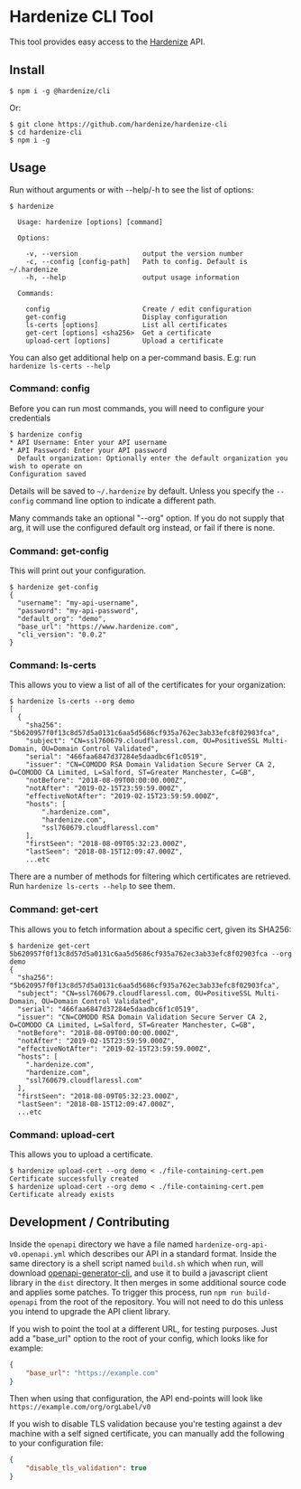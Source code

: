 # Hardenize CLI Tool

This tool provides easy access to the [Hardenize](https://www.hardenize.com) API.

## Install

```shell
$ npm i -g @hardenize/cli
```

Or:

```shell
$ git clone https://github.com/hardenize/hardenize-cli
$ cd hardenize-cli
$ npm i -g
```

## Usage

Run without arguments or with --help/-h to see the list of options:

```shell
$ hardenize

  Usage: hardenize [options] [command]

  Options:

    -v, --version                output the version number
    -c, --config [config-path]   Path to config. Default is ~/.hardenize
    -h, --help                   output usage information

  Commands:

    config                       Create / edit configuration
    get-config                   Display configuration
    ls-certs [options]           List all certificates
    get-cert [options] <sha256>  Get a certificate
    upload-cert [options]        Upload a certificate
```

You can also get additional help on a per-command basis. E.g: run `hardenize ls-certs --help`

### Command: config

Before you can run most commands, you will need to configure your credentials

```shell
$ hardenize config
* API Username: Enter your API username
* API Password: Enter your API password
  Default organization: Optionally enter the default organization you wish to operate on
Configuration saved
```

Details will be saved to `~/.hardenize` by default. Unless you specify the `--config`
command line option to indicate a different path.

Many commands take an optional "--org" option. If you do not supply that arg, it will
use the configured default org instead, or fail if there is none.

### Command: get-config

This will print out your configuration.

```shell
$ hardenize get-config
{
  "username": "my-api-username",
  "password": "my-api-password",
  "default_org": "demo",
  "base_url": "https://www.hardenize.com",
  "cli_version": "0.0.2"
}
```

### Command: ls-certs

This allows you to view a list of all of the certificates for your organization:

```shell
$ hardenize ls-certs --org demo
[
  {
    "sha256": "5b620957f0f13c8d57d5a0131c6aa5d5686cf935a762ec3ab33efc8f02903fca",
    "subject": "CN=ssl760679.cloudflaressl.com, OU=PositiveSSL Multi-Domain, OU=Domain Control Validated",
    "serial": "466faa6847d37284e5daadbc6f1c0519",
    "issuer": "CN=COMODO RSA Domain Validation Secure Server CA 2, O=COMODO CA Limited, L=Salford, ST=Greater Manchester, C=GB",
    "notBefore": "2018-08-09T00:00:00.000Z",
    "notAfter": "2019-02-15T23:59:59.000Z",
    "effectiveNotAfter": "2019-02-15T23:59:59.000Z",
    "hosts": [
        ".hardenize.com",
        "hardenize.com",
        "ssl760679.cloudflaressl.com"
    ],
    "firstSeen": "2018-08-09T05:32:23.000Z",
    "lastSeen": "2018-08-15T12:09:47.000Z",
    ...etc
```

There are a number of methods for filtering which certificates are retrieved. Run `hardenize ls-certs --help` to see them.

### Command: get-cert <sha256>

This allows you to fetch information about a specific cert, given its SHA256:

```shell
$ hardenize get-cert 5b620957f0f13c8d57d5a0131c6aa5d5686cf935a762ec3ab33efc8f02903fca --org demo
{
  "sha256": "5b620957f0f13c8d57d5a0131c6aa5d5686cf935a762ec3ab33efc8f02903fca",
  "subject": "CN=ssl760679.cloudflaressl.com, OU=PositiveSSL Multi-Domain, OU=Domain Control Validated",
  "serial": "466faa6847d37284e5daadbc6f1c0519",
  "issuer": "CN=COMODO RSA Domain Validation Secure Server CA 2, O=COMODO CA Limited, L=Salford, ST=Greater Manchester, C=GB",
  "notBefore": "2018-08-09T00:00:00.000Z",
  "notAfter": "2019-02-15T23:59:59.000Z",
  "effectiveNotAfter": "2019-02-15T23:59:59.000Z",
  "hosts": [
    ".hardenize.com",
    "hardenize.com",
    "ssl760679.cloudflaressl.com"
  ],
  "firstSeen": "2018-08-09T05:32:23.000Z",
  "lastSeen": "2018-08-15T12:09:47.000Z",
  ...etc
```

### Command: upload-cert

This allows you to upload a certificate.

```shell
$ hardenize upload-cert --org demo < ./file-containing-cert.pem 
Certificate successfully created
$ hardenize upload-cert --org demo < ./file-containing-cert.pem 
Certificate already exists
```

## Development / Contributing

Inside the `openapi` directory we have a file named `hardenize-org-api-v0.openapi.yml` which describes our API in a standard format. Inside the same directory is a shell script named `build.sh` which when run, will download [openapi-generator-cli](https://github.com/OpenAPITools/openapi-generator), and use it to build a javascript client library in the `dist` directory. It then merges in some additional source code and applies some patches. To trigger this process, run `npm run build-openapi` from the root of the repository. You will not need to do this unless you intend to upgrade the API client library.

If you wish to point the tool at a different URL, for testing purposes. Just add a "base_url" option to the root of your config, which looks like for example:

```json
{
    "base_url": "https://example.com"
}
```

Then when using that configuration, the API end-points will look like `https://example.com/org/orgLabel/v0`

If you wish to disable TLS validation because you're testing against a dev machine with a self signed certificate, you can manually add the following to your configuration file:

```json
{
    "disable_tls_validation": true
}
```